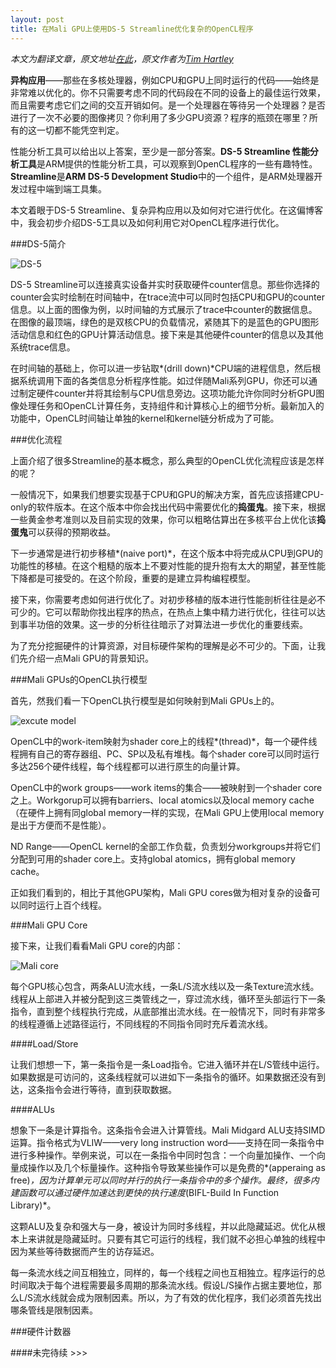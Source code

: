 ```yaml
---
layout: post
title: 在Mali GPU上使用DS-5 Streamline优化复杂的OpenCL程序
---
```

*本文为翻译文章，原文地址[在此](http://community.arm.com/groups/arm-mali-graphics/blog/2015/01/23/using-ds-5-streamline-to-optimize-complex-opencltm-applications-on-mali-gpus)，原文作者为[Tim Hartley](http://community.arm.com/people/timhar01)*

**异构应用**——那些在多核处理器，例如CPU和GPU上同时运行的代码——始终是非常难以优化的。你不只需要考虑不同的代码段在不同的设备上的最佳运行效果，而且需要考虑它们之间的交互开销如何。是一个处理器在等待另一个处理器？是否进行了一次不必要的图像拷贝？你利用了多少GPU资源？程序的瓶颈在哪里？所有的这一切都不能凭空判定。

性能分析工具可以给出以上答案，至少是一部分答案。**DS-5 Streamline 性能分析工具**是ARM提供的性能分析工具，可以观察到OpenCL程序的一些有趣特性。**Streamline**是**ARM DS-5 Development Studio**中的一个组件，是ARM处理器开发过程中端到端工具集。

本文着眼于DS-5 Streamline、复杂异构应用以及如何对它进行优化。在这偏博客中，我会初步介绍DS-5工具以及如何利用它对OpenCL程序进行优化。

###DS-5简介

![DS-5](http://community.arm.com/servlet/JiveServlet/showImage/38-4357-12121/pic1.jpg)

DS-5 Streamline可以连接真实设备并实时获取硬件counter信息。那些你选择的counter会实时绘制在时间轴中，在trace流中可以同时包括CPU和GPU的counter信息。以上面的图像为例，以时间轴的方式展示了trace中counter的数据信息。在图像的最顶端，绿色的是双核CPU的负载情况，紧随其下的是蓝色的GPU图形活动信息和红色的GPU计算活动信息。接下来是其他硬件counter的信息以及其他系统trace信息。

在时间轴的基础上，你可以进一步钻取*(drill down)*CPU端的进程信息，然后根据系统调用下面的各类信息分析程序性能。如过伴随Mali系列GPU，你还可以通过制定硬件counter并将其绘制与CPU信息旁边。这项功能允许你同时分析GPU图像处理任务和OpenCL计算任务，支持组件和计算核心上的细节分析。最新加入的功能中，OpenCL时间轴让单独的kernel和kernel链分析成为了可能。

###优化流程

上面介绍了很多Streamline的基本概念，那么典型的OpenCL优化流程应该是怎样的呢？

一般情况下，如果我们想要实现基于CPU和GPU的解决方案，首先应该搭建CPU-only的软件版本。在这个版本中你会找出代码中需要优化的**捣蛋鬼**。接下来，根据一些黄金参考准则以及目前实现的效果，你可以粗略估算出在多核平台上优化该**捣蛋鬼**可以获得的预期收益。

下一步通常是进行初步移植*(naive port)*，在这个版本中将完成从CPU到GPU的功能性的移植。在这个粗糙的版本上不要对性能的提升抱有太大的期望，甚至性能下降都是可接受的。在这个阶段，重要的是建立异构编程模型。

接下来，你需要考虑如何进行优化了。对初步移植的版本进行性能剖析往往是必不可少的。它可以帮助你找出程序的热点，在热点上集中精力进行优化，往往可以达到事半功倍的效果。这一步的分析往往暗示了对算法进一步优化的重要线索。

为了充分挖掘硬件的计算资源，对目标硬件架构的理解是必不可少的。下面，让我们先介绍一点Mali GPU的背景知识。

###Mali GPUs的OpenCL执行模型

首先，然我们看一下OpenCL执行模型是如何映射到Mali GPUs上的。

![excute model](http://community.arm.com/servlet/JiveServlet/showImage/38-4357-12103/pic2.jpg)

OpenCL中的work-item映射为shader core上的线程*(thread)*，每一个硬件线程拥有自己的寄存器组、PC、SP以及私有堆栈。每个shader core可以同时运行多达256个硬件线程，每个线程都可以进行原生的向量计算。

OpenCL中的work groups——work items的集合——被映射到一个shader core之上。Workgorup可以拥有barriers、local atomics以及local memory cache（在硬件上拥有同global memory一样的实现，在Mali GPU上使用local memory是出于方便而不是性能）。

ND Range——OpenCL kernel的全部工作负载，负责划分workgroups并将它们分配到可用的shader core上。支持global atomics，拥有global memory cache。

正如我们看到的，相比于其他GPU架构，Mali GPU cores做为相对复杂的设备可以同时运行上百个线程。

###Mali GPU Core

接下来，让我们看看Mali GPU core的内部：

![Mali core](http://community.arm.com/servlet/JiveServlet/showImage/38-4357-12107/pic3.jpg)

每个GPU核心包含，两条ALU流水线，一条L/S流水线以及一条Texture流水线。线程从上部进入并被分配到这三类管线之一，穿过流水线，循环至头部运行下一条指令，直到整个线程执行完成，从底部推出流水线。在一般情况下，同时有非常多的线程遵循上述路径运行，不同线程的不同指令同时充斥着流水线。

####Load/Store

让我们想想一下，第一条指令是一条Load指令。它进入循环并在L/S管线中运行。如果数据是可访问的，这条线程就可以进如下一条指令的循环。如果数据还没有到达，这条指令会进行等待，直到获取数据。

####ALUs

想象下一条是计算指令。这条指令会进入计算管线。Mali Midgard ALU支持SIMD运算。指令格式为VLIW——very long instruction word——支持在同一条指令中进行多种操作。举例来说，可以在一条指令中同时包含：一个向量加操作、一个向量成操作以及几个标量操作。这种指令导致某些操作可以是免费的*(apperaing as free)*，因为计算单元可以同时并行的执行一条指令中的多个操作。最终，很多内建函数可以通过硬件加速达到更快的执行速度*(BIFL-Build In Function Library)*。

这颗ALU及复杂和强大与一身，被设计为同时多线程，并以此隐藏延迟。优化从根本上来讲就是隐藏延时。只要有其它可运行的线程，我们就不必担心单独的线程中因为某些等待数据而产生的访存延迟。

每一条流水线之间互相独立，同样的，每一个线程之间也互相独立。程序运行的总时间取决于每个进程需要最多周期的那条流水线。假设L/S操作占据主要地位，那么L/S流水线就会成为限制因素。所以，为了有效的优化程序，我们必须首先找出哪条管线是限制因素。

###硬件计数器







####未完待续 >>> 

